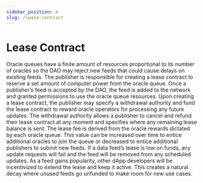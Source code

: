 ```yaml
---
sidebar_position: 4
slug: /lease-contract
---
```


# Lease Contract

Oracle queues have a finite amount of resources proportional to its number of oracles so the DAO may reject new feeds that could cause delays on existing feeds. The publisher is responsible for creating a lease contract to reserve a set amount of computer power from the oracle queue. Once a publisher’s feed is accepted by the DAO, the feed is added to the network and granted permissions to use the oracle queue resources.
Upon creating a lease contract, the publisher may specify a withdrawal authority and fund the lease contract to reward oracle operators for processing any future updates. The withdrawal authority allows a publisher to cancel and refund their lease contract at any moment and specifies where any remaining lease balance is sent. The lease fee is derived from the oracle rewards dictated by each oracle queue. This value can be increased over time to entice additional oracles to join the queue or decreased to entice additional publishers to submit new feeds. If a data feed’s lease is low on funds, any update requests will fail and the feed will be removed from any scheduled updates. As a feed gains popularity, other dApp developers will be incentivized to extend the lease and keep it active. This creates a natural decay where unused feeds go unfunded to make room for new use cases.
